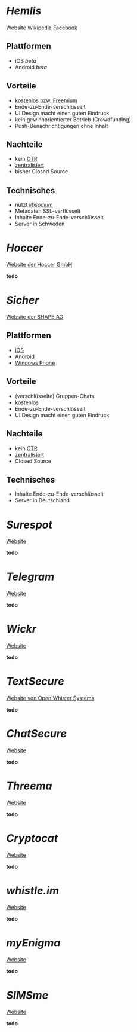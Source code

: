 # *Hemlis*

[Website](https://heml.is/)
[Wikipedia](http://de.wikipedia.org/wiki/Peter_Sunde#Hemlis)
[Facebook](https://www.facebook.com/hemlismessenger)


## Plattformen

- iOS *beta*
- Android *beta*


## Vorteile

- [kostenlos bzw. Freemium](https://hemlismessenger.wordpress.com/2013/07/10/first-bunch-of-questions-from-our-funders-answered/)
- Ende-zu-Ende-verschlüsselt
- UI Design macht einen guten Eindruck
- kein gewinnorientierter Betrieb (Crowdfunding)
- Push-Benachrichtigungen ohne Inhalt


## Nachteile

- kein [OTR](http://de.wikipedia.org/wiki/Off-the-Record_Messaging)
- [zentralisiert](https://hemlismessenger.wordpress.com/2013/07/10/first-bunch-of-questions-from-our-funders-answered/)
- bisher Closed Source


## Technisches

- nutzt [*libsodium*](https://github.com/jedisct1/libsodium)
- Metadaten SSL-verflüsselt
- Inhalte Ende-zu-Ende-verschlüsselt
- Server in Schweden




# *Hoccer*

[Website der Hoccer GmbH](http://hoccer.com/de/)

**todo**




# *Sicher*

[Website der SHAPE AG](http://www.shape.ag/de/)


## Plattformen

- [iOS](https://itunes.apple.com/app/sicher/id840809344)
- [Android](https://play.google.com/store/apps/details?id=de.shapeservices.sicher)
- [Windows Phone](http://www.windowsphone.com/en-us/store/app/sicher/db533299-e7b1-4ac7-80ee-972225d49050)


## Vorteile

- (verschlüsselte) Gruppen-Chats
- kostenlos
- Ende-zu-Ende-verschlüsselt
- UI Design macht einen guten Eindruck


## Nachteile

- kein [OTR](http://de.wikipedia.org/wiki/Off-the-Record_Messaging)
- [zentralisiert](https://hemlismessenger.wordpress.com/2013/07/10/first-bunch-of-questions-from-our-funders-answered/)
- Closed Source


## Technisches

- Inhalte Ende-zu-Ende-verschlüsselt
- Server in Deutschland




# *Surespot*

[Website](https://www.surespot.me/)

**todo**




# *Telegram*

[Website](https://www.telegram.org/)

**todo**




# *Wickr*

[Website](https://wickr.com/)

**todo**




# *TextSecure*

[Website von Open Whister Systems](https://whispersystems.org/)

**todo**




# *ChatSecure*

[Website](https://chatsecure.org/)

**todo**




# *Threema*

[Website](https://threema.ch/de/)

**todo**




# *Cryptocat*

[Website](https://crypto.cat/)

**todo**




# *whistle.im*

[Website](https://whistle.im/)

**todo**




# *myEnigma*

[Website](https://www.myenigma.com/)

**todo**




# *SIMSme*

[Website](http://www.sims.me/)

**todo**
